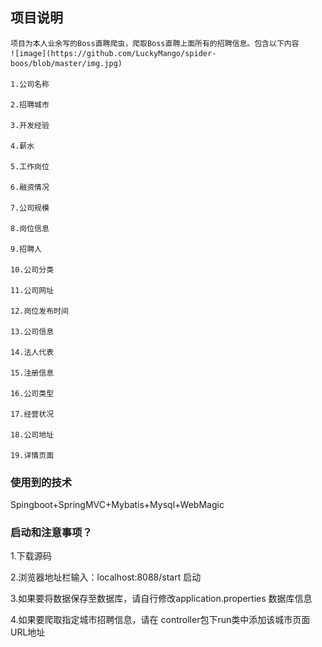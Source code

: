 ## 项目说明 
    项目为本人业余写的Boss直聘爬虫，爬取Boss直聘上面所有的招聘信息。包含以下内容
    ![image](https://github.com/LuckyMango/spider-boos/blob/master/img.jpg)
    
    1.公司名称
    
    2.招聘城市
    
    3.开发经验
    
    4.薪水
    
    5.工作岗位
    
    6.融资情况
    
    7.公司规模
    
    8.岗位信息
    
    9.招聘人
    
    10.公司分类
    
    11.公司网址
    
    12.岗位发布时间
    
    13.公司信息
    
    14.法人代表
    
    15.注册信息
    
    16.公司类型
    
    17.经营状况
    
    18.公司地址
    
    19.详情页面
### 使用到的技术
Spingboot+SpringMVC+Mybatis+Mysql+WebMagic


### 启动和注意事项？
1.下载源码

2.浏览器地址栏输入：localhost:8088/start 启动

3.如果要将数据保存至数据库，请自行修改application.properties 数据库信息

4.如果要爬取指定城市招聘信息，请在 controller包下run类中添加该城市页面URL地址

